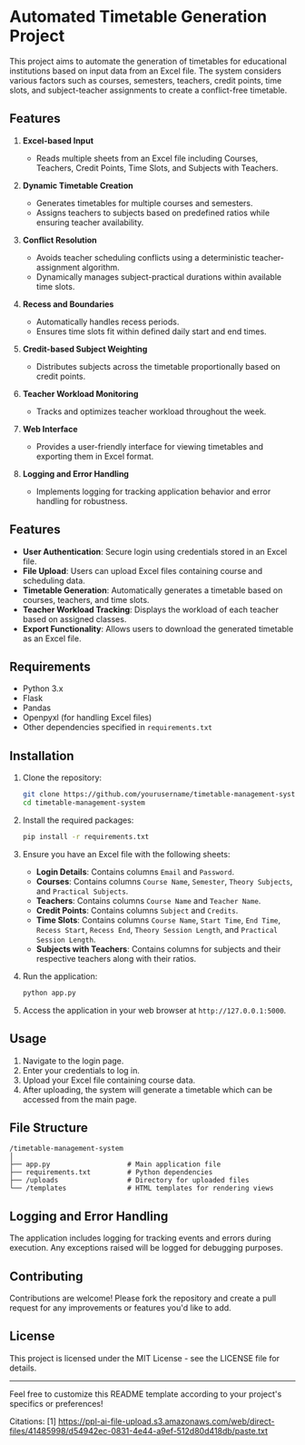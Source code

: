# Automated Timetable Generation Project

This project aims to automate the generation of timetables for educational institutions based on input data from an Excel file. The system considers various factors such as courses, semesters, teachers, credit points, time slots, and subject-teacher assignments to create a conflict-free timetable.

## Features

1. **Excel-based Input**
   - Reads multiple sheets from an Excel file including Courses, Teachers, Credit Points, Time Slots, and Subjects with Teachers.

2. **Dynamic Timetable Creation**
   - Generates timetables for multiple courses and semesters.
   - Assigns teachers to subjects based on predefined ratios while ensuring teacher availability.

3. **Conflict Resolution**
   - Avoids teacher scheduling conflicts using a deterministic teacher-assignment algorithm.
   - Dynamically manages subject-practical durations within available time slots.

4. **Recess and Boundaries**
   - Automatically handles recess periods.
   - Ensures time slots fit within defined daily start and end times.

5. **Credit-based Subject Weighting**
   - Distributes subjects across the timetable proportionally based on credit points.

6. **Teacher Workload Monitoring**
   - Tracks and optimizes teacher workload throughout the week.

7. **Web Interface**
   - Provides a user-friendly interface for viewing timetables and exporting them in Excel format.

8. **Logging and Error Handling**
   - Implements logging for tracking application behavior and error handling for robustness.


## Features
- **User Authentication**: Secure login using credentials stored in an Excel file.
- **File Upload**: Users can upload Excel files containing course and scheduling data.
- **Timetable Generation**: Automatically generates a timetable based on courses, teachers, and time slots.
- **Teacher Workload Tracking**: Displays the workload of each teacher based on assigned classes.
- **Export Functionality**: Allows users to download the generated timetable as an Excel file.

## Requirements
- Python 3.x
- Flask
- Pandas
- Openpyxl (for handling Excel files)
- Other dependencies specified in `requirements.txt`

## Installation
1. Clone the repository:
   ```bash
   git clone https://github.com/yourusername/timetable-management-system.git
   cd timetable-management-system
   ```

2. Install the required packages:
   ```bash
   pip install -r requirements.txt
   ```

3. Ensure you have an Excel file with the following sheets:
   - **Login Details**: Contains columns `Email` and `Password`.
   - **Courses**: Contains columns `Course Name`, `Semester`, `Theory Subjects`, and `Practical Subjects`.
   - **Teachers**: Contains columns `Course Name` and `Teacher Name`.
   - **Credit Points**: Contains columns `Subject` and `Credits`.
   - **Time Slots**: Contains columns `Course Name`, `Start Time`, `End Time`, `Recess Start`, `Recess End`, `Theory Session Length`, and `Practical Session Length`.
   - **Subjects with Teachers**: Contains columns for subjects and their respective teachers along with their ratios.

4. Run the application:
   ```bash
   python app.py
   ```

5. Access the application in your web browser at `http://127.0.0.1:5000`.

## Usage
1. Navigate to the login page.
2. Enter your credentials to log in.
3. Upload your Excel file containing course data.
4. After uploading, the system will generate a timetable which can be accessed from the main page.

## File Structure
```
/timetable-management-system
│
├── app.py                   # Main application file
├── requirements.txt         # Python dependencies
├── /uploads                 # Directory for uploaded files
└── /templates               # HTML templates for rendering views
```

## Logging and Error Handling
The application includes logging for tracking events and errors during execution. Any exceptions raised will be logged for debugging purposes.

## Contributing
Contributions are welcome! Please fork the repository and create a pull request for any improvements or features you'd like to add.

## License
This project is licensed under the MIT License - see the LICENSE file for details.

---

Feel free to customize this README template according to your project's specifics or preferences!

Citations:
[1] https://ppl-ai-file-upload.s3.amazonaws.com/web/direct-files/41485998/d54942ec-0831-4e44-a9ef-512d80d418db/paste.txt

